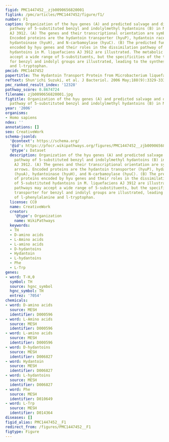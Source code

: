 ```yaml
---
figid: PMC1447452__zjb0090656820001
figlink: /pmc/articles/PMC1447452/figure/f1/
number: F1
caption: Organization of the hyu genes (A) and predicted salvage and dissimilation
  pathway of 5-substituted benzyl and indolylmethyl hydantoins (B) in M. liquefaciens
  AJ 3912. (A) The genes and their transcriptional orientation are symbolized by arrows.
  Encoded proteins are the hydantoin transporter (hyuP), hydantoin racemase (hyuA),
  hydantoinase (hyuH), and N-carbamoylase (hyuC). (B) The predicted functions of proteins
  encoded by hyu genes and their roles in the dissimilation pathway of 5-substituted
  hydantoins in M. liquefaciens AJ 3912 are illustrated. The metabolic pathways may
  accept a wide range of 5-substituents, but the specificities of the transporter
  for benzyl and indolyl groups are illustrated, leading to the synthesis of l-phenylalanine
  and l-tryptophan.
pmcid: PMC1447452
papertitle: The Hydantoin Transport Protein from Microbacterium liquefaciens.
reftext: Shun'ichi Suzuki, et al. J Bacteriol. 2006 May;188(9):3329-3336.
pmc_ranked_result_index: '12328'
pathway_score: 0.8674724
filename: zjb0090656820001.jpg
figtitle: Organization of the hyu genes (A) and predicted salvage and dissimilation
  pathway of 5-substituted benzyl and indolylmethyl hydantoins (B) in M
year: '2006'
organisms:
- Homo sapiens
ndex: ''
annotations: []
seo: CreativeWork
schema-jsonld:
  '@context': https://schema.org/
  '@id': https://pfocr.wikipathways.org/figures/PMC1447452__zjb0090656820001.html
  '@type': Dataset
  description: Organization of the hyu genes (A) and predicted salvage and dissimilation
    pathway of 5-substituted benzyl and indolylmethyl hydantoins (B) in M. liquefaciens
    AJ 3912. (A) The genes and their transcriptional orientation are symbolized by
    arrows. Encoded proteins are the hydantoin transporter (hyuP), hydantoin racemase
    (hyuA), hydantoinase (hyuH), and N-carbamoylase (hyuC). (B) The predicted functions
    of proteins encoded by hyu genes and their roles in the dissimilation pathway
    of 5-substituted hydantoins in M. liquefaciens AJ 3912 are illustrated. The metabolic
    pathways may accept a wide range of 5-substituents, but the specificities of the
    transporter for benzyl and indolyl groups are illustrated, leading to the synthesis
    of l-phenylalanine and l-tryptophan.
  license: CC0
  name: CreativeWork
  creator:
    '@type': Organization
    name: WikiPathways
  keywords:
  - TH
  - D-amino acids
  - L-Amino acids
  - L-amino acids
  - D-hydantoins
  - Hydantoin
  - L-hydantoins
  - Phe
  - L-Trp
genes:
- word: T-H,0
  symbol: TH
  source: hgnc_symbol
  hgnc_symbol: TH
  entrez: '7054'
chemicals:
- word: D-amino acids
  source: MESH
  identifier: D000596
- word: L-Amino acids
  source: MESH
  identifier: D000596
- word: L-amino acids
  source: MESH
  identifier: D000596
- word: D-hydantoins
  source: MESH
  identifier: D006827
- word: Hydantoin
  source: MESH
  identifier: D006827
- word: L-hydantoins
  source: MESH
  identifier: D006827
- word: Phe
  source: MESH
  identifier: D010649
- word: L-Trp
  source: MESH
  identifier: D014364
diseases: []
figid_alias: PMC1447452__F1
redirect_from: /figures/PMC1447452__F1
figtype: Figure
---
```

